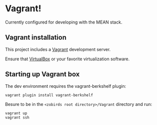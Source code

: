 # Vagrant!

Currently configured for developing with the MEAN stack.

## Vagrant installation

This project includes a [Vagrant](https://www.vagrantup.com/) development server.

Ensure that [VirtualBox](https://www.virtualbox.org/) or your favorite virtualization software.

## Starting up Vagrant box

The dev environment requires the vagrant-berkshelf plugin:

```
vagrant plugin install vagrant-berkshelf
```

Besure to be in the `<zobirds root directory>/Vagrant` directory and run:

```
vagrant up
vagrant ssh
```
